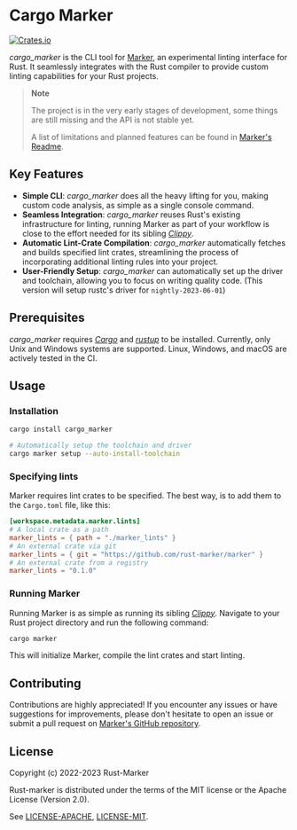 # Cargo Marker

[![Crates.io](https://img.shields.io/crates/v/cargo-marker.svg)](https://crates.io/crates/cargo-marker)
<!--
FIXME(xFrednet): Add license shield, once crates.io also says:
[![License: MIT OR Apache-2.0](https://img.shields.io/crates/l/cargo_marker.svg)](#license)
-->

*cargo_marker* is the CLI tool for [Marker], an experimental linting interface for Rust. It seamlessly integrates with the Rust compiler to provide custom linting capabilities for your Rust projects.

> **Note**
>
> The project is in the very early stages of development, some things are still missing and the API is not stable yet.
>
> A list of limitations and planned features can be found in [Marker's Readme].

[Marker]: https://github.com/rust-marker/marker
[Marker's Readme]: https://github.com/rust-marker/marker/blob/master/README.md

## Key Features

* **Simple CLI**: *cargo_marker* does all the heavy lifting for you, making custom code analysis, as simple as a single console command.
* **Seamless Integration**: *cargo_marker* reuses Rust's existing infrastructure for linting, running Marker as part of your workflow is close to the effort needed for its sibling *[Clippy]*.
* **Automatic Lint-Crate Compilation**: *cargo_marker* automatically fetches and builds specified lint crates, streamlining the process of incorporating additional linting rules into your project.
* **User-Friendly Setup**: *cargo_marker* can automatically set up the driver and toolchain, allowing you to focus on writing quality code. (This version will setup rustc's driver for `nightly-2023-06-01`)

## Prerequisites

*cargo_marker* requires *[Cargo]* and *[rustup]* to be installed. Currently, only Unix and Windows systems are supported. Linux, Windows, and macOS are actively tested in the CI.

[Cargo]: https://github.com/rust-lang/cargo/
[rustup]: https://github.com/rust-lang/rustup/

## Usage

### Installation

```sh
cargo install cargo_marker

# Automatically setup the toolchain and driver
cargo marker setup --auto-install-toolchain
```

### Specifying lints

Marker requires lint crates to be specified. The best way, is to add them to the `Cargo.toml` file, like this:

```toml
[workspace.metadata.marker.lints]
# A local crate as a path
marker_lints = { path = "./marker_lints" }
# An external crate via git
marker_lints = { git = "https://github.com/rust-marker/marker" }
# An external crate from a registry
marker_lints = "0.1.0"
```

### Running Marker

Running Marker is as simple as running its sibling *[Clippy]*. Navigate to your Rust project directory and run the following command:

```sh
cargo marker
```

This will initialize Marker, compile the lint crates and start linting.

[Clippy]: https://github.com/rust-lang/rust-clippy

## Contributing

Contributions are highly appreciated! If you encounter any issues or have suggestions for improvements, please don't hesitate to open an issue or submit a pull request on [Marker's GitHub repository](https://github.com/rust-marker/marker).

## License

Copyright (c) 2022-2023 Rust-Marker

Rust-marker is distributed under the terms of the MIT license
or the Apache License (Version 2.0).

See [LICENSE-APACHE](https://github.com/rust-marker/marker/blob/master/LICENSE-APACHE), [LICENSE-MIT](https://github.com/rust-marker/marker/blob/master/LICENSE-MIT).

